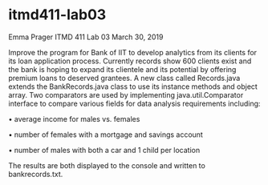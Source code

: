 # itmd411-lab03

Emma Prager
ITMD 411
Lab 03
March 30, 2019

Improve the program for Bank of IIT to develop analytics from its clients for its loan application process. Currently records show 600 clients exist and the bank is hoping to expand its clientele and its potential by offering premium loans to deserved grantees.
A new class called Records.java extends the BankRecords.java class to use its instance methods and object array.  Two comparators are used by implementing java.util.Comparator interface to compare various fields for data analysis requirements including:

•	average income for males vs. females 

•	number of females with a mortgage and savings account

•	number of males with both a car and 1 child per location

The results are both displayed to the console and written to bankrecords.txt.
